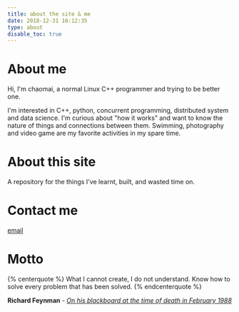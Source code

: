 ```yaml
---
title: about the site & me
date: 2018-12-31 16:12:35
type: about
disable_toc: true
---
```


# About me
Hi, I'm chaomai, a normal Linux C++ programmer and trying to be better one.

I'm interested in C++, python, concurrent programming, distributed system and data science. I'm curious about "how it works" and want to know the nature of things and connections between them. Swimming, photography and video game are my favorite activities in my spare time.

# About this site
A repository for the things I've learnt, built, and wasted time on.

# Contact me
[email](mailto:loneymai@gmail.com)

# Motto

{% centerquote %}
What I cannot create, I do not understand.
Know how to solve every problem that has been solved.
{% endcenterquote %}

**Richard Feynman** - *[On his blackboard at the time of death in February 1988](/images/about/1.10-29.jpg)*
